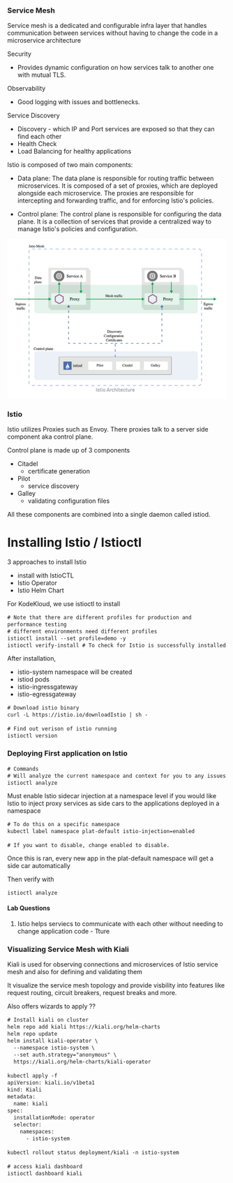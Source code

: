 ### Service Mesh
Service mesh is a dedicated and configurable infra layer that handles communication between services without having to change the code in a microservice architecture

Security
- Provides dynamic configuration on how services talk to another one with mutual TLS.

Observability
- Good logging with issues and bottlenecks.

Service Discovery
- Discovery - which IP and Port services are exposed so that they can find each other
- Health Check
- Load Balancing for healthy applications

Istio is composed of two main components:

- Data plane: The data plane is responsible for routing traffic between microservices. It is composed of a set of proxies, which are deployed alongside each microservice. The proxies are responsible for intercepting and forwarding traffic, and for enforcing Istio's policies.

- Control plane: The control plane is responsible for configuring the data plane. It is a collection of services that provide a centralized way to manage Istio's policies and configuration.

![istio-architecture](images/2-istio-architecture.png)

### Istio
Istio utilizes Proxies such as Envoy. There proxies talk to a server side component aka control plane.

Control plane is made up of 3 components
- Citadel
  - certificate generation
- Pilot
  - service discovery
- Galley
  - validating configuration files

All these components are combined into a single daemon called istiod.

# Installing Istio / Istioctl
3 approaches to install Istio
- install with IstioCTL
- Istio Operator
- Istio Helm Chart

For KodeKloud, we use istioctl to install

```
# Note that there are different profiles for production and performance testing
# different environments need different profiles
istioctl install --set profile=demo -y
istioctl verify-install # To check for Istio is successfully installed
```

After installation,
- istio-system namespace will be created
- istiod pods
- istio-ingressgateway
- istio-egressgateway

```
# Download istio binary
curl -L https://istio.io/downloadIstio | sh -

# Find out verison of istio running
istioctl version
```

### Deploying First application on Istio

```
# Commands
# Will analyze the current namespace and context for you to any issues
istioctl analyze 
```

Must enable Istio sidecar injection at a namespace level if you would like Istio to inject proxy services as side cars to the applications deployed in a namespace


```
# To do this on a specific namespace
kubectl label namespace plat-default istio-injection=enabled

# If you want to disable, change enabled to disable.
```

Once this is ran, every new app in the plat-default namespace will get a side car automatically

Then verify with
```
istioctl analyze
```

#### Lab Questions
1. Istio helps serviecs to communicate with each other without needing to change application code - Tture


### Visualizing Service Mesh with Kiali
Kiali is used for observing connections and microservices of Istio service mesh and also for defining and validating them

It visualize the service mesh topology and provide visbility into features like request routing, circuit breakers, request breaks and more.

Also offers wizards to apply ??

```
# Install kiali on cluster
helm repo add kiali https://kiali.org/helm-charts
helm repo update
helm install kiali-operator \
  --namespace istio-system \
  --set auth.strategy="anonymous" \
  https://kiali.org/helm-charts/kiali-operator

kubectl apply -f 
apiVersion: kiali.io/v1beta1
kind: Kiali
metadata:
  name: kiali
spec:
  installationMode: operator
  selector:
    namespaces:
      - istio-system

kubectl rollout status deployment/kiali -n istio-system

# access kiali dashboard
istioctl dashboard kiali
```
